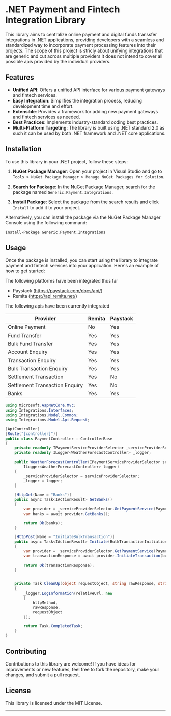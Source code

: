 # .NET Payment and Fintech Integration Library

This library aims to centralize online payment and digital funds transsfer integrations in .NET applications, providing developers with a seamless and standardized way to incorporate payment processing features into their projects. The scope of this project is stricly about unifying integrations that are generic and cut across multiple providers it does not intend to cover all possible apis provided by the individual providers.

## Features

- **Unified API**: Offers a unified API interface for various payment gateways and fintech services.
- **Easy Integration**: Simplifies the integration process, reducing development time and effort.
- **Extensible**: Provides a framework for adding new payment gateways and fintech services as needed.
- **Best Practices**: Implements industry-standard coding best practices.
- **Multi-Platform Targeting**: The library is built using .NET standard 2.0 as such it can be used by both .NET framework and .NET core applications.

## Installation

To use this library in your .NET project, follow these steps:

1. **NuGet Package Manager**: Open your project in Visual Studio and go to `Tools > NuGet Package Manager > Manage NuGet Packages for Solution`.

2. **Search for Package**: In the NuGet Package Manager, search for the package named `Generic.Payment.Integrations`.

3. **Install Package**: Select the package from the search results and click `Install` to add it to your project.

Alternatively, you can install the package via the NuGet Package Manager Console using the following command:

```bash
Install-Package Generic.Payment.Integrations
```

## Usage

Once the package is installed, you can start using the library to integrate payment and fintech services into your application. Here's an example of how to get started:

The following platforms have been integrated thus far
- Paystack (https://paystack.com/docs/api/)
- Remita (https://api.remita.net/)

The following apis have been currently integrated

| Provider                       | Remita | Paystack |
|--------------------------------|--------|----------|
| Online Payment                 | No     | Yes      |
| Fund Transfer                  | Yes    | Yes      |
| Bulk Fund Transfer             | Yes    | Yes      |
| Account Enquiry                | Yes    | Yes      |
| Transaction Enquiry            | Yes    | Yes      |
| Bulk Transaction Enquiry       | Yes    | Yes      |
| Settlement Transaction         | Yes    | No       |
| Settlement Transaction Enquiry | Yes    | No       |
| Banks                          | Yes    | Yes      |



```csharp
using Microsoft.AspNetCore.Mvc;
using Integrations.Interfaces;
using Integrations.Model.Common;
using Integrations.Model.Api.Request;

[ApiController]
[Route("[controller]")]
public class PaymentController : ControllerBase
{
    private readonly IPaymentServiceProviderSelector _serviceProviderSelector;
    private readonly ILogger<WeatherForecastController> _logger;

    public WeatherForecastController(IPaymentServiceProviderSelector serviceProviderSelector,
        ILogger<WeatherForecastController> logger)
    {
        _serviceProviderSelector = serviceProviderSelector;
        _logger = logger;
    }

    [HttpGet(Name = "Banks")]
    public async Task<IActionResult> GetBanks()
    {
        var provider = _serviceProviderSelector.GetPaymentService(PaymentProvider.Remita);
        var banks = await provider.GetBanks();

        return Ok(banks);
    }

    [HttpPost(Name = "InitiateBulkTransaction")]
    public async Task<IActionResult> Initiate(BulkTransactionInitiationRequest bulkTransactionInitiationRequest)
    {
        var provider = _serviceProviderSelector.GetPaymentService(PaymentProvider.Remita);
        var transactionResponse = await provider.InitiateTransaction(bulkTransactionInitiationRequest, CleanUp);

        return Ok(transactionResponse);
    }

    
    private Task CleanUp(object requestObject, string rawResponse, string httpMethod, string relativeUrl)
    {
        _logger.LogInformation(relativeUrl, new
        {
            httpMethod,
            rawResponse,
            requestObject
        });

        return Task.CompletedTask;
    }
}
```

## Contributing

Contributions to this library are welcome! If you have ideas for improvements or new features, feel free to fork the repository, make your changes, and submit a pull request.

## License

This library is licensed under the MIT License.

---
